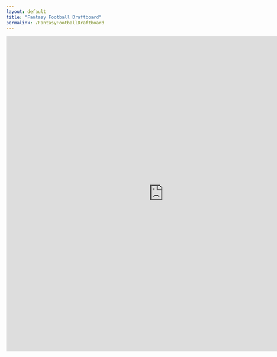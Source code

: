 ```yaml
---
layout: default
title: "Fantasy Football Draftboard"
permalink: /FantasyFootballDraftboard
---
```


<iframe
    src="https://public.tableau.com/views/FantasyFootballDraftboard/FantasyFootballDraftboard?:language=en-US&:sid=&:redirect=auth&:display_count=n&:origin=viz_share_link"
    frameborder="0"
    width="850"
    height="850"
></iframe>